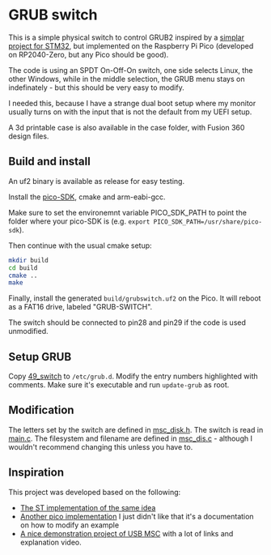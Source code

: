 # GRUB switch

This is a simple physical switch to control GRUB2 inspired by a [simplar project
for STM32](https://github.com/stecman/hw-boot-selection), but implemented on the
Raspberry Pi Pico (developed on RP2040-Zero, but any Pico should be good).

The code is using an SPDT On-Off-On switch, one side selects Linux, the other
Windows, while in the middle selection, the GRUB menu stays on indefinately -
but this should be very easy to modify.

I needed this, because I have a strange dual boot setup where my monitor usually
turns on with the input that is not the default from my UEFI setup.

A 3d printable case is also available in the case folder, with Fusion 360 design
files.

## Build and install

An uf2 binary is available as release for easy testing.

Install the [pico-SDK](https://github.com/raspberrypi/pico-sdk), cmake and
arm-eabi-gcc.

Make sure to set the environemnt variable PICO_SDK_PATH to point the folder
where your pico-SDK is (e.g. `export PICO_SDK_PATH=/usr/share/pico-sdk`).

Then continue with the usual cmake setup:

```bash
mkdir build
cd build
cmake ..
make
```

Finally, install the generated `build/grubswitch.uf2` on the Pico. It will
reboot as a FAT16 drive, labeled "GRUB-SWITCH".

The switch should be connected to pin28 and pin29 if the code is used
unmodified.

## Setup GRUB

Copy [49_switch](49_switch) to `/etc/grub.d`. Modify the entry numbers
highlighted with comments. Make sure it's executable and run `update-grub` as
root.

## Modification

The letters set by the switch are defined in [msc_disk.h](src/msc_disk.h). The
switch is read in [main.c](src/main.c). The filesystem and filename are defined
in [msc_dis.c](src/msc_disk.c) - although I wouldn't recommend changing this
unless you have to.

## Inspiration

This project was developed based on the following:

* [The ST implementation of the same
  idea](https://github.com/stecman/hw-boot-selection)
* [Another pico
  implementation](https://www.hackster.io/Madrajib/hardware-boot-select-switch-using-pico-a3e3d5)
  I just didn't like that it's a documentation on how to modify an example
* [A nice demonstration project of USB
  MSC](https://github.com/brendena/pico_drag_n_drop_programmer) with a lot of
  links and explanation video.
